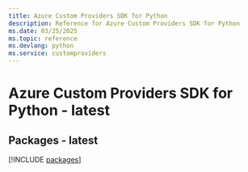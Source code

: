```yaml
---
title: Azure Custom Providers SDK for Python
description: Reference for Azure Custom Providers SDK for Python
ms.date: 03/25/2025
ms.topic: reference
ms.devlang: python
ms.service: customproviders
---
```

# Azure Custom Providers SDK for Python - latest
## Packages - latest
[!INCLUDE [packages](custom-providers-index.md)]